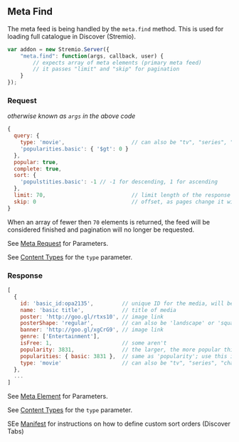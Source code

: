 ## Meta Find

The meta feed is being handled by the `meta.find` method. This is used for loading full catalogue in Discover (Stremio).

```javascript
var addon = new Stremio.Server({
	"meta.find": function(args, callback, user) {
		// expects array of meta elements (primary meta feed)
		// it passes "limit" and "skip" for pagination
	}
});
```

### Request

_otherwise known as `args` in the above code_

```javascript
{
  query: {
    type: 'movie',                     // can also be "tv", "series", "channel"
    'popularities.basic': { '$gt': 0 }
  },
  popular: true,
  complete: true,
  sort: {
    'populstities.basic': -1 // -1 for descending, 1 for ascending
  },
  limit: 70,                           // limit length of the response array to "70"
  skip: 0                              // offset, as pages change it will progress to "70", "140", ...
}
```

When an array of fewer then `70` elements is returned, the feed will be considered finished and pagination will no longer be requested.

See [Meta Request](meta.request.md) for Parameters.

See [Content Types](content.types.md) for the `type` parameter.

### Response

```javascript
[
  {
    id: 'basic_id:opa2135',         // unique ID for the media, will be returned as "basic_id" in the request object later
    name: 'basic title',            // title of media
    poster: 'http://goo.gl/rtxs10', // image link
    posterShape: 'regular',         // can also be 'landscape' or 'square'
    banner: 'http://goo.gl/xgCrG9', // image link
    genre: ['Entertainment'],
    isFree: 1,                      // some aren't
    popularity: 3831,               // the larger, the more popular this item is
    popularities: { basic: 3831 },  // same as 'popularity'; use this if you want to provide different sort orders in your manifest
    type: 'movie'                   // can also be "tv", "series", "channel"
  },
  ...
]
```

See [Meta Element](meta.element.md) for Parameters.

See [Content Types](content.types.md) for the `type` parameter.

SEe [Manifest](/docs/api/manifest.md) for instructions on how to define custom sort orders (Discover Tabs)

